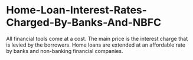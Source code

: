 # Home-Loan-Interest-Rates-Charged-By-Banks-And-NBFC
All financial tools come at a cost. The main price is the interest charge that is levied by the borrowers. Home loans are extended at an affordable rate by banks and non-banking financial companies.
